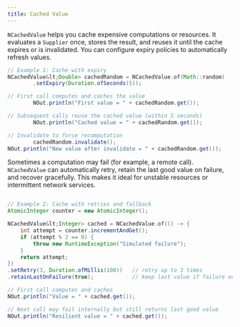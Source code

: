 ```yaml
---
title: Cached Value
---
```



<code>NCachedValue</code> helps you cache expensive computations or
resources.
It evaluates a <code>Supplier</code> once, stores the result, and
reuses it until
the cache expires or is invalidated.
You can configure expiry policies to automatically refresh values.


```java
// Example 1: Cache with expiry
NCachedValue&lt;Double> cachedRandom = NCachedValue.of(Math::random)
        .setExpiry(Duration.ofSeconds(5));

// First call computes and caches the value
        NOut.println("First value = " + cachedRandom.get());

// Subsequent calls reuse the cached value (within 5 seconds)
        NOut.println("Cached value = " + cachedRandom.get());

// Invalidate to force recomputation
        cachedRandom.invalidate();
NOut.println("New value after invalidate = " + cachedRandom.get());

```

Sometimes a computation may fail (for example, a remote call).
<code>NCachedValue</code> can automatically retry, retain the last good value
on failure, and recover gracefully.
This makes it ideal for unstable resources or intermittent network services.

```java

// Example 2: Cache with retries and fallback
AtomicInteger counter = new AtomicInteger();

NCachedValue&lt;Integer> cached = NCachedValue.of(() -> {
    int attempt = counter.incrementAndGet();
    if (attempt % 2 == 0) {
        throw new RuntimeException("Simulated failure");
    }
    return attempt;
})
.setRetry(3, Duration.ofMillis(100))   // retry up to 3 times
.retainLastOnFailure(true);            // keep last value if failure occurs

// First call computes and caches
NOut.println("Value = " + cached.get());

// Next call may fail internally but still returns last good value
NOut.println("Resilient value = " + cached.get());

```

